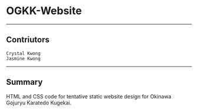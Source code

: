 # OGKK-Website
-------------------------
Contriutors
-------------------------
    Crystal Kwong
    Jasmine Kwong


-------------------------
Summary
-------------------------
HTML and CSS code for tentative static website design for Okinawa Gojuryu Karatedo Kugekai.